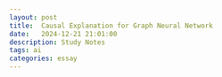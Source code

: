 ```yaml
---
layout: post
title:  Causal Explanation for Graph Neural Network
date:   2024-12-21 21:01:00
description: Study Notes
tags: ai 
categories: essay
---
```


